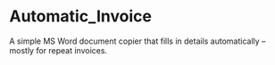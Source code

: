 # Automatic_Invoice
A simple MS Word document copier that fills in details automatically – mostly for repeat invoices.
